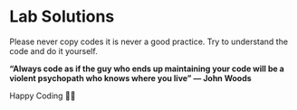 # Lab Solutions

Please never copy codes it is never a good practice. Try to understand the code and do it yourself.

<b>“Always code as if the guy who ends up maintaining your code will be a violent psychopath who knows where you live” 
― John Woods </b>

Happy Coding 👨‍💻

